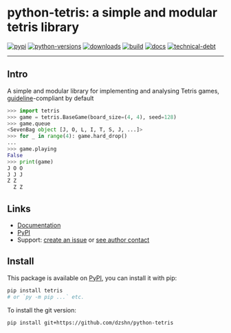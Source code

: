 # python-tetris: a simple and modular tetris library

[![pypi](https://img.shields.io/pypi/v/tetris?logo=pypi&logoColor=f0f0f0&style=for-the-badge)](https://pypi.org/project/tetris/)
[![python-versions](https://img.shields.io/pypi/pyversions/tetris?logo=python&logoColor=f0f0f0&style=for-the-badge)](https://pypi.org/project/tetris/)
[![downloads](https://img.shields.io/pypi/dm/tetris?style=for-the-badge)](https://pypi.org/project/tetris/)
[![build](https://img.shields.io/github/workflow/status/dzshn/python-tetris/Test%20library?logo=github&logoColor=f0f0f0&style=for-the-badge)](https://github.com/dzshn/python-tetris/actions/workflows/test.yml)
[![docs](https://img.shields.io/readthedocs/python-tetris?style=for-the-badge)](https://python-tetris.readthedocs.io/en/latest/?badge=latest)
[![technical-debt](https://img.shields.io/badge/contains-technical%20debt-009fef?style=for-the-badge)](https://forthebadge.com/)

---

## Intro

A simple and modular library for implementing and analysing Tetris games, [guideline](https://archive.org/details/2009-tetris-variant-concepts_202201)-compliant by default

```py
>>> import tetris
>>> game = tetris.BaseGame(board_size=(4, 4), seed=128)
>>> game.queue
<SevenBag object [J, O, L, I, T, S, J, ...]>
>>> for _ in range(4): game.hard_drop()
...
>>> game.playing
False
>>> print(game)
J O O
J J J
Z Z
  Z Z
```

## Links

-   [Documentation](https://python-tetris.readthedocs.io/)
-   [PyPI](https://pypi.org/project/tetris)
-   Support: [create an issue](https://github.com/dzshn/python-tetris/issues/new/choose) or [see author contact](https://dzshn.xyz)

## Install

This package is available on [PyPI](https://pypi.org/project/tetris/), you can install it with pip:

```sh
pip install tetris
# or `py -m pip ...` etc.
```

To install the git version:

```sh
pip install git+https://github.com/dzshn/python-tetris
```
